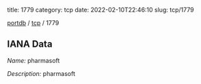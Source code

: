 title: 1779
category: tcp
date: 2022-02-10T22:46:10
slug: tcp/1779

[portdb](/) / [tcp](/category/tcp.html) / 1779


## IANA Data

_Name:_ pharmasoft

_Description:_ pharmasoft

